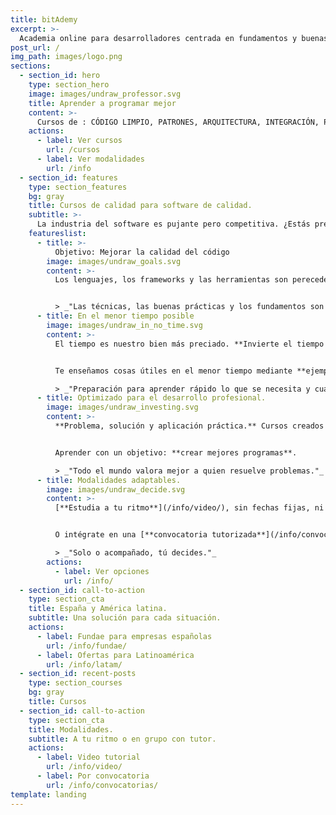 ```yaml
---
title: bitAdemy
excerpt: >-
  Academia online para desarrolladores centrada en fundamentos y buenas prácticas de la programación.
post_url: /
img_path: images/logo.png
sections:
  - section_id: hero
    type: section_hero
    image: images/undraw_professor.svg
    title: Aprender a programar mejor
    content: >-
      Cursos de : CÓDIGO LIMPIO, PATRONES, ARQUITECTURA, INTEGRACIÓN, PRUEBAS...
    actions:
      - label: Ver cursos
        url: /cursos
      - label: Ver modalidades
        url: /info
  - section_id: features
    type: section_features
    bg: gray
    title: Cursos de calidad para software de calidad.
    subtitle: >-
      La industria del software es pujante pero competitiva. ¿Estás preparado? Formarse bien es la mejor garantía de éxito.
    featureslist:
      - title: >-
          Objetivo: Mejorar la calidad del código
        image: images/undraw_goals.svg
        content: >-
          Los lenguajes, los frameworks y las herramientas son perecederos. **Para obtener calidad a largo plazo hay que centrarse en lo que no cambia.**


          > _"Las técnicas, las buenas prácticas y los fundamentos son útiles para siempre."_
      - title: En el menor tiempo posible
        image: images/undraw_in_no_time.svg
        content: >-
          El tiempo es nuestro bien más preciado. **Invierte el tiempo de la manera más rentable.**


          Te enseñamos cosas útiles en el menor tiempo mediante **ejemplos y prácticas**.

          > _"Preparación para aprender rápido lo que se necesita y cuando se necesita."_
      - title: Optimizado para el desarrollo profesional.
        image: images/undraw_investing.svg
        content: >-
          **Problema, solución y aplicación práctica.** Cursos creados tras miles de horas de experiencia empresarial y docente.


          Aprender con un objetivo: **crear mejores programas**.         Podemos impartirlo a la medida de tu empresa.

          > _"Todo el mundo valora mejor a quien resuelve problemas."_
      - title: Modalidades adaptables.
        image: images/undraw_decide.svg
        content: >-
          [**Estudia a tu ritmo**](/info/video/), sin fechas fijas, ni guiones oficiales ni burocracia. Todo al grano.


          O intégrate en una [**convocatoria tutorizada**](/info/convocatorias/) y evaluada.

          > _"Solo o acompañado, tú decides."_
        actions:
          - label: Ver opciones
            url: /info/
  - section_id: call-to-action
    type: section_cta
    title: España y América latina.
    subtitle: Una solución para cada situación.
    actions:
      - label: Fundae para empresas españolas
        url: /info/fundae/
      - label: Ofertas para Latinoamérica
        url: /info/latam/
  - section_id: recent-posts
    type: section_courses
    bg: gray
    title: Cursos
  - section_id: call-to-action
    type: section_cta
    title: Modalidades.
    subtitle: A tu ritmo o en grupo con tutor.
    actions:
      - label: Video tutorial
        url: /info/video/
      - label: Por convocatoria
        url: /info/convocatorias/
template: landing
---
```

